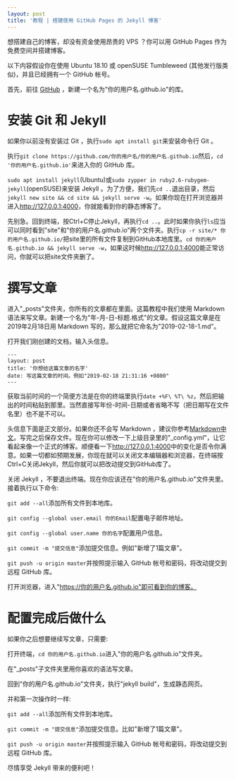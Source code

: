 ```yaml
---
layout: post
title: '教程 | 搭建使用 GitHub Pages 的 Jekyll 博客'
---
```

想搭建自己的博客，却没有资金使用昂贵的 VPS ？你可以用 GitHub Pages 作为免费空间并搭建博客。

以下内容假设你在使用 Ubuntu 18.10 或 openSUSE Tumbleweed (其他发行版类似)，并且已经拥有一个 GitHub 帐号。

首先，前往 [GitHub](https://github.com/) ，新建一个名为"你的用户名.github.io"的库。

# 安装 Git 和 Jekyll

如果你以前没有安装过 Git ，执行`sudo apt install git`来安装命令行 Git 。

执行`git clone https://github.com/你的用户名/你的用户名.github.io`然后，`cd '你的用户名.github.io'`来进入你的 GitHub 库。

`sudo apt install jekyll`(Ubuntu)或`sudo zypper in ruby2.6-rubygem-jekyll`(openSUSE)来安装 Jekyll 。为了方便，我们先`cd ..`退出目录，然后`jekyll new site && cd site && jekyll serve -w`。如果你现在打开浏览器并进入<http://127.0.0.1:4000>，你就能看到你的静态博客了。

先别急。回到终端，按Ctrl+C停止Jekyll，再执行`cd ..`。此时如果你执行`ls`应当可以同时看到"site"和"你的用户名.github.io"两个文件夹。执行`cp -r site/* 你的用户名.github.io/`把site里的所有文件复制到GitHub本地库里。`cd 你的用户名.github.io && jekyll serve -w`，如果这时候<http://127.0.0.1:4000>能正常访问，你就可以把site文件夹删了。

# 撰写文章

进入"_posts"文件夹，你所有的文章都在里面。这篇教程中我们使用 Markdown 语法来写文章。新建一个名为"年-月-日-标题.格式"的文章。假设这篇文章是在2019年2月18日用 Markdown 写的，那么就把它命名为"2019-02-18-1.md"。

打开我们刚创建的文档，输入头信息。

```
---
layout: post
title: '你想给这篇文章的名字'
date: 写这篇文章的时间。例如"2019-02-18 21:31:16 +0800"
---
```

获取当前时间的一个简便方法是在你的终端里执行`date +%F\ %T\ %z`，然后把输出的时间粘贴到那里。当然直接写年份-时间-日期或者省略不写（把日期写在文件名里）也不是不可以。

头信息下面是正文部分。如果你还不会写 Markdown ，建议你参考[Markdown中文](http://www.markdown.cn/)。写完之后保存文件。现在你可以修改一下上级目录里的"_config.yml"，让它看起来像一个正式的博客。顺便看一下<http://127.0.0.1:4000>中的变化是否令你满意。如果一切都如预期发展，你现在就可以关闭文本编辑器和浏览器，在终端按Ctrl+C关闭Jekyll，然后你就可以把改动提交到GitHub库了。

关闭 Jekyll ，不要退出终端。现在你应该还在"你的用户名.github.io"文件夹里。接着执行以下命令:

`git add --all`添加所有文件到本地库。

`git config --global user.email 你的Email`配置电子邮件地址。

`git config --global user.name 你的名字`配置用户信息。

`git commit -m "提交信息"`添加提交信息。例如"新增了1篇文章"。

`git push -u origin master`并按照提示输入 GitHub 帐号和密码，将改动提交到远程 GitHub 库。

打开浏览器，进入"https://你的用户名.github.io"即可看到你的博客。

# 配置完成后做什么

如果你之后想要继续写文章，只需要:

打开终端，`cd 你的用户名.github.io`进入"你的用户名.github.io"文件夹。

在"_posts"子文件夹里用你喜欢的语法写文章。

回到"你的用户名.github.io"文件夹，执行"jekyll build"，生成静态网页。

并和第一次操作时一样:

`git add --all`添加所有文件到本地库。

`git commit -m "提交信息"`添加提交信息。比如"新增了1篇文章"。

`git push -u origin master`并按照提示输入 GitHub 帐号和密码，将改动提交到远程 GitHub 库。

尽情享受 Jekyll 带来的便利吧！
